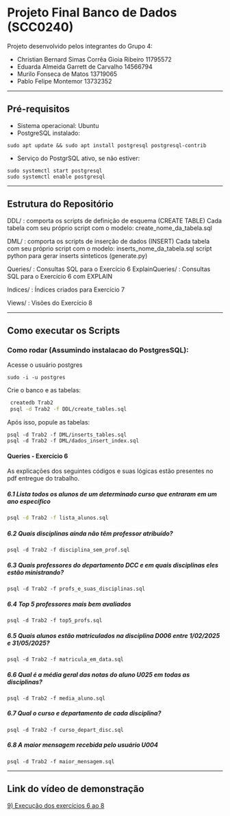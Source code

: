 # Projeto Final Banco de Dados (SCC0240)
Projeto desenvolvido pelos integrantes do Grupo 4:

- Christian Bernard Simas Corrêa Gioia Ribeiro 11795572
- Eduarda Almeida Garrett de Carvalho 14566794
- Murilo Fonseca de Matos 13719065
- Pablo Felipe Montemor 13732352
___________________________________________________________________
## Pré-requisitos
- Sistema operacional: Ubuntu
- PostgreSQL instalado:
```
sudo apt update && sudo apt install postgresql postgresql-contrib
```
- Serviço do PostgrSQL ativo, se não estiver:
```
sudo systemctl start postgresql
sudo systemctl enable postgresql
```
___________________________________________________________________
## Estrutura do Repositório
DDL/ : comporta os scripts de definição de esquema (CREATE TABLE)
Cada tabela com seu próprio script com o modelo: create_nome_da_tabela.sql

DML/ : comporta os scripts de inserção de dados (INSERT)
Cada tabela com seu próprio script com o modelo: inserts_nome_da_tabela.sql
script python para gerar inserts sinteticos (generate.py)

Queries/ : Consultas SQL para o Exercício 6
ExplainQueries/ : Consultas SQL para o Exercício 6 com EXPLAIN


Indices/ : Índices criados para Exercício 7

Views/ : Visões do Exercício 8
___________________________________________________________________
## Como executar os Scripts

### Como rodar (Assumindo instalacao do PostgresSQL):
Acesse o usuário postgres
```
sudo -i -u postgres
```
Crie o banco e as tabelas:
```bash
 createdb Trab2
 psql -d Trab2 -f DDL/create_tables.sql
```
Após isso, popule as tabelas:
```
psql -d Trab2 -f DML/inserts_tables.sql
psql -d Trab2 -f DML/dados_insert_index.sql
```

#### Queries - Exercício 6
As explicações dos seguintes códigos e suas lógicas estão presentes no pdf entregue do trabalho. 

##### 6.1 Lista todos os alunos de um determinado curso que entraram em um ano específico
```bash
psql -d Trab2 -f lista_alunos.sql
```

##### 6.2 Quais disciplinas ainda não têm professor atribuído? 
```
psql -d Trab2 -f disciplina_sem_prof.sql
```
##### 6.3 Quais professores do departamento DCC e em quais disciplinas eles estão ministrando? 
```
psql -d Trab2 -f profs_e_suas_disciplinas.sql
```

##### 6.4 Top 5 professores mais bem avaliados
```
psql -d Trab2 -f top5_profs.sql
```

##### 6.5 Quais alunos estão matriculados na disciplina D006 entre 1/02/2025 e 31/05/2025?
```
psql -d Trab2 -f matricula_em_data.sql
```

##### 6.6 Qual é a média geral das notas do aluno U025 em todas as disciplinas? 
```
psql -d Trab2 -f media_aluno.sql
```

##### 6.7 Qual o curso e departamento de cada disciplina? 
```
psql -d Trab2 -f curso_depart_disc.sql
```

##### 6.8 A maior mensagem recebida pelo usuário U004

```
psql -d Trab2 -f maior_mensagem.sql 
```
___________________________________________________________________

## Link do vídeo de demonstração
[9) Execução dos exercícios 6 ao 8](https://youtu.be/-HPLNUt1INI)
